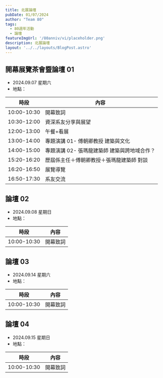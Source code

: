 ```yaml
---
title: 北展論壇
pubDate: 01/07/2024
author: "Team 80"
tags:
  - 80週年活動
  - 論壇
featureImgUrl: '/80anniv/vi/placeholder.png'
description: 北展論壇
layout: '../../layouts/BlogPost.astro'
---
```


## 開幕展覽茶會暨論壇 01
- 2024.09.07 星期六
- 地點：


| 時段 | 內容                        |
| --- |---------------------------|
| 10:00-10:30 | 開幕致詞                      |
| 10:30-12:00 | 資深系友分享與展望                 |
| 12:00-13:00 | 午餐+看展                     |
| 13:00-14:00 | 專題演講 01- 傅朝卿教授 建築與文化      |
| 14:00-15:00 | 專題演講 02- 張瑪龍建築師 建築與跨地域合作？ |
| 15:20-16:20 | 歷屆係主任＋傅朝卿教授＋張瑪龍建築師 對談     |
| 16:20-16:50 | 展覽導覽|                    
| 16:50-17:30 | 系友交流 |                

## 論壇 02
- 2024.09.08 星期日
- 地點：


| 時段 | 內容                        |
| --- |---------------------------|
| 10:00-10:30 | 開幕致詞                      |

## 論壇 03
- 2024.09.14 星期六
- 地點：


| 時段 | 內容                        |
| --- |---------------------------|
| 10:00-10:30 | 開幕致詞                      |

## 論壇 04
- 2024.09.15 星期日
- 地點：


| 時段 | 內容                        |
| --- |---------------------------|
| 10:00-10:30 | 開幕致詞                      |